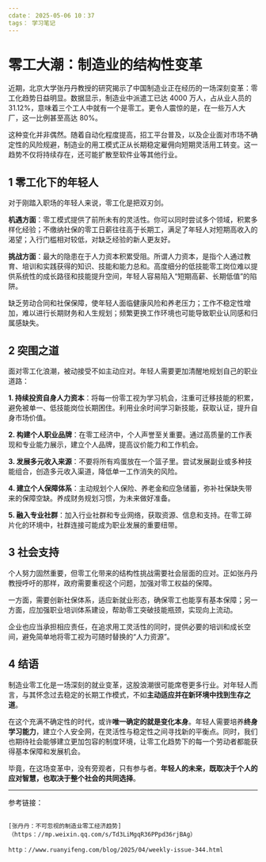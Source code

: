 ```yaml
---
cdate： 2025-05-06 10：37
tags： 学习笔记 
---
```


# 零工大潮：制造业的结构性变革

近期，北京大学张丹丹教授的研究揭示了中国制造业正在经历的一场深刻变革：零工化趋势日益明显。数据显示，制造业中派遣工已达 4000 万人，占从业人员的 31.12%，意味着三个工人中就有一个是零工。更令人震惊的是，在一些万人大厂，这一比例甚至高达 80%。

这种变化并非偶然。随着自动化程度提高，招工平台普及，以及企业面对市场不确定性的风险规避，制造业的用工模式正从长期稳定雇佣向短期灵活用工转变。这一趋势不仅将持续存在，还可能扩散至软件业等其他行业。

## 1 零工化下的年轻人

对于刚踏入职场的年轻人来说，零工化是把双刃剑。

**机遇方面**：零工模式提供了前所未有的灵活性。你可以同时尝试多个领域，积累多样化经验；不缴纳社保的零工日薪往往高于长期工，满足了年轻人对短期高收入的渴望；入行门槛相对较低，对缺乏经验的新人更友好。

**挑战方面**：最大的隐患在于人力资本积累受阻。所谓人力资本，是指个人通过教育、培训和实践获得的知识、技能和能力总和。高度细分的低技能零工岗位难以提供系统性的成长路径和技能提升空间，年轻人容易陷入“短期高薪、长期低值”的陷阱。

缺乏劳动合同和社保保障，使年轻人面临健康风险和养老压力；工作不稳定性增加，难以进行长期财务和人生规划；频繁更换工作环境也可能导致职业认同感和归属感缺失。

## 2 突围之道

面对零工化浪潮，被动接受不如主动应对。年轻人需要更加清醒地规划自己的职业道路：

**1. 持续投资自身人力资本**：将每一份零工视为学习机会，注重可迁移技能的积累，避免被单一、低技能岗位长期困住。利用业余时间学习新技能，获取认证，提升自身市场价值。

**2. 构建个人职业品牌**：在零工经济中，个人声誉至关重要。通过高质量的工作表现和专业能力展示，建立个人品牌，提高议价能力和工作机会。

**3. 发展多元收入来源**：不要将所有鸡蛋放在一个篮子里。尝试发展副业或多种技能组合，创造多元收入渠道，降低单一工作消失的风险。

**4. 建立个人保障体系**：主动规划个人保险、养老金和应急储蓄，弥补社保缺失带来的保障空缺。养成财务规划习惯，为未来做好准备。

**5. 融入专业社群**：加入行业社群和专业网络，获取资源、信息和支持。在零工碎片化的环境中，社群连接可能成为职业发展的重要纽带。

## 3 社会支持

个人努力固然重要，但零工化带来的结构性挑战需要社会层面的应对。正如张丹丹教授呼吁的那样，政府需要重视这个问题，加强对零工权益的保障。

一方面，需要创新社保体系，适应新就业形态，确保零工也能享有基本保障；另一方面，应加强职业培训体系建设，帮助零工突破技能瓶颈，实现向上流动。

企业也应当承担相应责任，在追求用工灵活性的同时，提供必要的培训和成长空间，避免简单地将零工视为可随时替换的“人力资源”。

## 4 结语

制造业零工化是一场深刻的就业变革，这股浪潮很可能席卷更多行业。对年轻人而言，与其怀念过去稳定的长期工作模式，不如**主动适应并在新环境中找到生存之道**。

在这个充满不确定性的时代，或许**唯一确定的就是变化本身**。年轻人需要培养**终身学习能力**，建立个人安全网，在灵活性与稳定性之间寻找新的平衡点。同时，我们也期待社会能够建立更加包容的制度环境，让零工化趋势下的每一个劳动者都能获得基本保障和发展机会。

毕竟，在这场变革中，没有旁观者，只有参与者。**年轻人的未来，既取决于个人的应对智慧，也取决于整个社会的共同选择**。

---

参考链接：

```

[张丹丹：不可忽视的制造业零工经济趋势]（https：//mp.weixin.qq.com/s/Td3LiMgqR36PPpd36rjBAg）

http：//www.ruanyifeng.com/blog/2025/04/weekly-issue-344.html

```